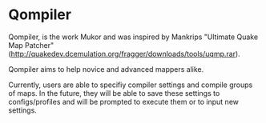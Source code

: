 # Qompiler
Qompiler, is the work Mukor and was inspired by Mankrips "Ultimate Quake Map Patcher" (http://quakedev.dcemulation.org/fragger/downloads/tools/uqmp.rar). 

Qompiler aims to help novice and advanced mappers alike. 

Currently, users are able to specifiy compiler settings and compile groups of maps. In the future, they will be able to save these settings to configs/profiles and will be prompted to execute them or to input new settings. 
